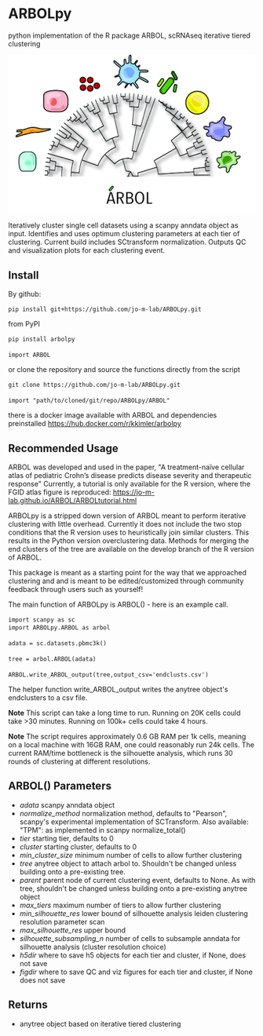 # ARBOLpy
python implementation of the R package ARBOL, scRNAseq iterative tiered clustering

![](https://github.com/jo-m-lab/ARBOLpy/blob/main/docs/ARBOLsmall.jpg?raw=true)

Iteratively cluster single cell datasets using a scanpy anndata object as input. Identifies and uses optimum 
clustering parameters at each tier of clustering. Current build includes SCtransform normalization. 
Outputs QC and visualization plots for each clustering event.  

## Install

By github:
```
pip install git+https://github.com/jo-m-lab/ARBOLpy.git
```

from PyPI
```
pip install arbolpy

import ARBOL
```

or clone the repository and source the functions directly from the script
```
git clone https://github.com/jo-m-lab/ARBOLpy.git

import "path/to/cloned/git/repo/ARBOLpy/ARBOL"
```

there is a docker image available with ARBOL and dependencies preinstalled
https://hub.docker.com/r/kkimler/arbolpy

## Recommended Usage

ARBOL was developed and used in the paper, "A treatment-naïve cellular atlas of pediatric Crohn’s disease predicts disease severity and therapeutic response"
Currently, a tutorial is only available for the R version, where the FGID atlas figure is reproduced: 
https://jo-m-lab.github.io/ARBOL/ARBOLtutorial.html

ARBOLpy is a stripped down version of ARBOL meant to perform iterative clustering with little overhead. 
Currently it does not include the two stop conditions that the R version uses to heuristically join similar clusters.
This results in the Python version overclustering data. Methods for merging the end clusters of the tree are available on the develop branch of the R version of ARBOL.

This package is meant as a starting point for the way that we approached clustering and and is meant to be edited/customized through community feedback through users such as yourself!

The main function of ARBOLpy is ARBOL() - here is an example call. 

```
import scanpy as sc
import ARBOLpy.ARBOL as arbol

adata = sc.datasets.pbmc3k()

tree = arbol.ARBOL(adata)

ARBOL.write_ARBOL_output(tree,output_csv='endclusts.csv')
```

The helper function write_ARBOL_output writes the anytree object's endclusters to a csv file.

**Note** This script can take a long time to run. Running on 20K cells could 
take >30 minutes. Running on 100k+ cells could take 4 hours. 

**Note** The script requires approximately 0.6 GB RAM per 1k cells, meaning on a local machine with 16GB RAM, one could reasonably run 24k cells. The current RAM/time bottleneck is the silhouette analysis, which runs 30 rounds of clustering at different resolutions. 

## ARBOL() Parameters

* *adata* scanpy anndata object
* *normalize_method* normalization method, defaults to "Pearson", scanpy's experimental implementation of SCTransform. Also available: "TPM": as implemented in scanpy normalize_total()
* *tier* starting tier, defaults to 0
* *cluster* starting cluster, defaults to 0
* *min_cluster_size* minimum number of cells to allow further clustering
* *tree* anytree object to attach arbol to. Shouldn't be changed unless building onto a pre-existing tree.
* *parent* parent node of current clustering event, defaults to None. As with tree, shouldn't be changed unless building onto a pre-existing anytree object
* *max_tiers* maximum number of tiers to allow further clustering
* *min_silhouette_res* lower bound of silhouette analysis leiden clustering resolution parameter scan 
* *max_silhouette_res* upper bound
* *silhouette_subsampling_n* number of cells to subsample anndata for silhouette analysis (cluster resolution choice)
* *h5dir* where to save h5 objects for each tier and cluster, if None, does not save
* *figdir* where to save QC and viz figures for each tier and cluster, if None does not save

## Returns

* anytree object based on iterative tiered clustering
